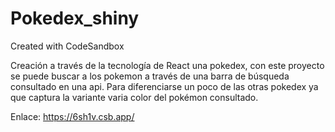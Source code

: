 # Pokedex_shiny
Created with CodeSandbox

Creación a través de la tecnología de React una pokedex, con este proyecto se puede buscar a los pokemon a través de una barra de búsqueda consultado en una api. 
Para diferenciarse un poco  de las otras pokedex ya que captura la variante varia color del pokémon consultado.

Enlace: https://6sh1v.csb.app/

